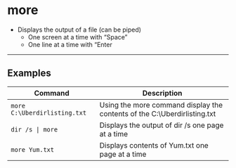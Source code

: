 # more

- Displays the output of a file (can be piped)
    - One screen at a time with “Space” 
    - One line at a time with “Enter

---

## Examples

| **Command** | **Description** |
|-------------|-----------------|
| `more C:\Uberdirlisting.txt` | Using the more  command display the contents of the C:\Uberdirlisting.txt |
| `dir /s \| more` |	Displays the output of dir /s one page at a time |
| `more Yum.txt` | Displays contents of Yum.txt one page at a time |